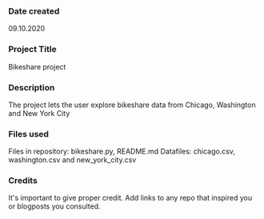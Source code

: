 ### Date created
09.10.2020
### Project Title
Bikeshare project

### Description
The project lets the user explore bikeshare data from Chicago, Washington and New York City

### Files used
Files in repository: bikeshare.py, README.md
Datafiles: chicago.csv, washington.csv and new_york_city.csv

### Credits
It's important to give proper credit. Add links to any repo that inspired you or blogposts you consulted.

